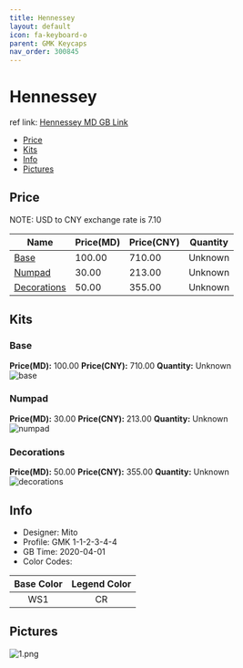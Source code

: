 ```yaml
---
title: Hennessey 
layout: default
icon: fa-keyboard-o
parent: GMK Keycaps
nav_order: 300845
---
```


# Hennessey 

ref link: [Hennessey MD GB Link](https://drop.com/buy/drop-mito-gmk-hennessey-custom-keycap-set)  
* [Price](#price)  
* [Kits](#kits)  
* [Info](#info)  
* [Pictures](#pictures)  


## Price  

NOTE: USD to CNY exchange rate is 7.10

| Name          | Price(MD)    |  Price(CNY) | Quantity |
| ------------- | ------------ |  ---------- | -------- |
|[Base](#base)|100.00|710.00|Unknown|
|[Numpad](#numpad)|30.00|213.00|Unknown|
|[Decorations](#decorations)|50.00|355.00|Unknown|


## Kits  
### Base  
**Price(MD):** 100.00    **Price(CNY):** 710.00    **Quantity:** Unknown  
<img src="{{ 'assets/images/gmk-keycaps/hennessey/kits_pics/base.png' | relative_url }}" alt="base" class="image featured">

### Numpad  
**Price(MD):** 30.00    **Price(CNY):** 213.00    **Quantity:** Unknown  
<img src="{{ 'assets/images/gmk-keycaps/hennessey/kits_pics/numpad.png' | relative_url }}" alt="numpad" class="image featured">

### Decorations  
**Price(MD):** 50.00    **Price(CNY):** 355.00    **Quantity:** Unknown  
<img src="{{ 'assets/images/gmk-keycaps/hennessey/kits_pics/decorations.png' | relative_url }}" alt="decorations" class="image featured">


## Info  
* Designer: Mito  
* Profile: GMK 1-1-2-3-4-4  
* GB Time: 2020-04-01  
* Color Codes:  

|Base Color     | Legend Color
| :-------------: | :------------:
|WS1|CR


## Pictures  
<img src="{{ 'assets/images/gmk-keycaps/hennessey/rendering_pics/1.png' | relative_url }}" alt="1.png" class="image featured">
